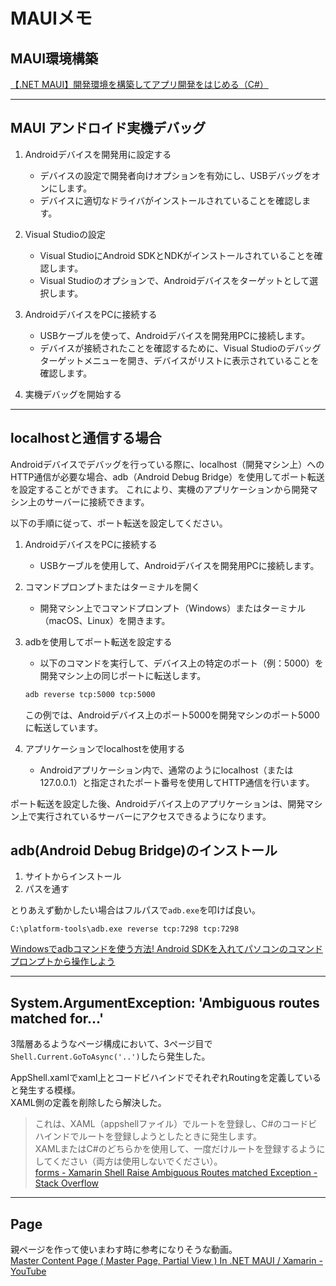 # MAUIメモ

## MAUI環境構築

[【.NET MAUI】開発環境を構築してアプリ開発をはじめる（C#）](https://marunaka-blog.com/net-maui-environment-build-app/7248/)  

---

## MAUI アンドロイド実機デバッグ

1. Androidデバイスを開発用に設定する  
   - デバイスの設定で開発者向けオプションを有効にし、USBデバッグをオンにします。  
   - デバイスに適切なドライバがインストールされていることを確認します。  

2. Visual Studioの設定  
   - Visual StudioにAndroid SDKとNDKがインストールされていることを確認します。  
   - Visual Studioのオプションで、Androidデバイスをターゲットとして選択します。  

3. AndroidデバイスをPCに接続する  
   - USBケーブルを使って、Androidデバイスを開発用PCに接続します。  
   - デバイスが接続されたことを確認するために、Visual Studioのデバッグターゲットメニューを開き、デバイスがリストに表示されていることを確認します。  

4. 実機デバッグを開始する  

---

## localhostと通信する場合

Androidデバイスでデバッグを行っている際に、localhost（開発マシン上）へのHTTP通信が必要な場合、adb（Android Debug Bridge）を使用してポート転送を設定することができます。
これにより、実機のアプリケーションから開発マシン上のサーバーに接続できます。

以下の手順に従って、ポート転送を設定してください。

1. AndroidデバイスをPCに接続する  
   - USBケーブルを使用して、Androidデバイスを開発用PCに接続します。

2. コマンドプロンプトまたはターミナルを開く
   - 開発マシン上でコマンドプロンプト（Windows）またはターミナル（macOS、Linux）を開きます。

3. adbを使用してポート転送を設定する
   - 以下のコマンドを実行して、デバイス上の特定のポート（例：5000）を開発マシン上の同じポートに転送します。

   ``` txt
   adb reverse tcp:5000 tcp:5000
   ```

   この例では、Androidデバイス上のポート5000を開発マシンのポート5000に転送しています。  

4. アプリケーションでlocalhostを使用する  
   - Androidアプリケーション内で、通常のようにlocalhost（または127.0.0.1）と指定されたポート番号を使用してHTTP通信を行います。  

ポート転送を設定した後、Androidデバイス上のアプリケーションは、開発マシン上で実行されているサーバーにアクセスできるようになります。

## adb(Android Debug Bridge)のインストール  

1. サイトからインストール  
2. パスを通す  

とりあえず動かしたい場合はフルパスで`adb.exe`を叩けば良い。  

`C:\platform-tools\adb.exe reverse tcp:7298 tcp:7298`

[Windowsでadbコマンドを使う方法! Android SDKを入れてパソコンのコマンドプロンプトから操作しよう](https://sp7pc.com/google/android/34263#toc3)  

---

## System.ArgumentException: 'Ambiguous routes matched for...'

3階層あるようなページ構成において、3ページ目で`Shell.Current.GoToAsync('..')`したら発生した。  

AppShell.xamlでxaml上とコードビハインドでそれぞれRoutingを定義していると発生する模様。  
XAML側の定義を削除したら解決した。  

>これは、XAML（appshellファイル）でルートを登録し、C#のコードビハインドでルートを登録しようとしたときに発生します。  
>XAMLまたはC#のどちらかを使用して、一度だけルートを登録するようにしてください（両方は使用しないでください）。  
>[forms - Xamarin Shell Raise Ambiguous Routes matched Exception - Stack Overflow](https://stackoverflow.com/questions/58352925/xamarin-shell-raise-ambiguous-routes-matched-exception)  

---

## Page

親ページを作って使いまわす時に参考になりそうな動画。  
[Master Content Page ( Master Page, Partial View ) In .NET MAUI / Xamarin - YouTube](https://www.youtube.com/watch?v=ufMlk8k4Wq4)  
